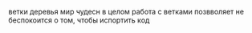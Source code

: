 ветки деревья мир чудесн
в целом работа с ветками позвволяет не беспокоится о том, чтобы испортить код